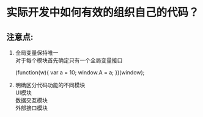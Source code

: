 # 实际开发中如何有效的组织自己的代码？

注意点:
------
1. 全局变量保持唯一  
对于每个模块首先确定只有一个全局变量接口
    
    (function(w){
        var a = 10;
        window.A = a;
    })(window);
2. 明确区分代码功能的不同模块  
UI模块  
数据交互模块  
外部接口模块  
